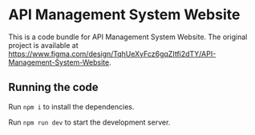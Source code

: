 
  # API Management System Website

  This is a code bundle for API Management System Website. The original project is available at https://www.figma.com/design/TqhUeXyFcz6gqZItfi2dTY/API-Management-System-Website.

  ## Running the code

  Run `npm i` to install the dependencies.

  Run `npm run dev` to start the development server.
  